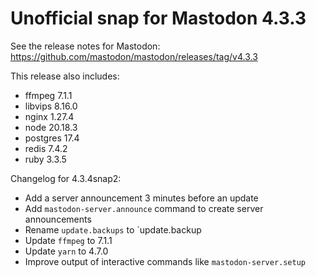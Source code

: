 # Unofficial snap for Mastodon 4.3.3

See the release notes for Mastodon: https://github.com/mastodon/mastodon/releases/tag/v4.3.3

This release also includes:

* ffmpeg 7.1.1
* libvips 8.16.0
* nginx 1.27.4
* node 20.18.3
* postgres 17.4
* redis 7.4.2
* ruby 3.3.5

Changelog for 4.3.4snap2:

* Add a server announcement 3 minutes before an update
* Add `mastodon-server.announce` command to create server announcements
* Rename `update.backups` to `update.backup
* Update `ffmpeg` to 7.1.1
* Update `yarn` to 4.7.0
* Improve output of interactive commands like `mastodon-server.setup`
